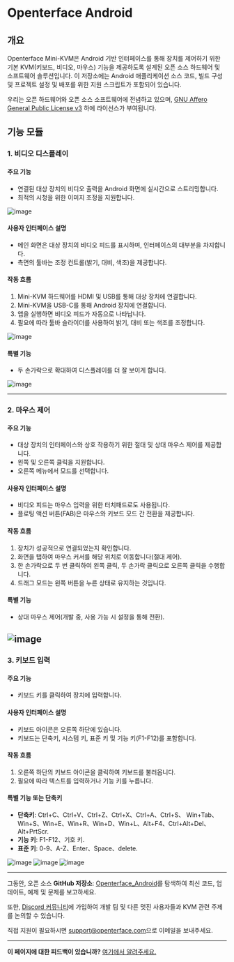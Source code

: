 # Openterface Android

## 개요

Openterface Mini-KVM은 Android 기반 인터페이스를 통해 장치를 제어하기 위한 기본 KVM(키보드, 비디오, 마우스) 기능을 제공하도록 설계된 오픈 소스 하드웨어 및 소프트웨어 솔루션입니다. 이 저장소에는 Android 애플리케이션 소스 코드, 빌드 구성 및 프로젝트 설정 및 배포를 위한 지원 스크립트가 포함되어 있습니다.

우리는 오픈 하드웨어와 오픈 소스 소프트웨어에 전념하고 있으며, [GNU Affero General Public License v3](LICENSE) 하에 라이선스가 부여됩니다.

## 기능 모듈

### 1. 비디오 디스플레이

#### 주요 기능

- 연결된 대상 장치의 비디오 출력을 Android 화면에 실시간으로 스트리밍합니다.
- 최적의 시청을 위한 이미지 조정을 지원합니다.

![image](https://assets.openterface.com/images/android/videoConnect.webp)

#### 사용자 인터페이스 설명

- 메인 화면은 대상 장치의 비디오 피드를 표시하며, 인터페이스의 대부분을 차지합니다.
- 측면의 툴바는 조정 컨트롤(밝기, 대비, 색조)을 제공합니다.

#### 작동 흐름

1. Mini-KVM 하드웨어를 HDMI 및 USB를 통해 대상 장치에 연결합니다.
2. Mini-KVM을 USB-C를 통해 Android 장치에 연결합니다.
3. 앱을 실행하면 비디오 피드가 자동으로 나타납니다.
4. 필요에 따라 툴바 슬라이더를 사용하여 밝기, 대비 또는 색조를 조정합니다.

![image](https://assets.openterface.com/images/android/colorSetting.webp)

#### 특별 기능

- 두 손가락으로 확대하여 디스플레이를 더 잘 보이게 합니다.

![image](https://assets.openterface.com/images/android/enlargeAndSideBar.webp)

---

### 2. 마우스 제어

#### 주요 기능

- 대상 장치의 인터페이스와 상호 작용하기 위한 절대 및 상대 마우스 제어를 제공합니다.
- 왼쪽 및 오른쪽 클릭을 지원합니다.
- 오른쪽 메뉴에서 모드를 선택합니다.

#### 사용자 인터페이스 설명

- 비디오 피드는 마우스 입력을 위한 터치패드로도 사용됩니다.
- 플로팅 액션 버튼(FAB)은 마우스와 키보드 모드 간 전환을 제공합니다.

#### 작동 흐름

1. 장치가 성공적으로 연결되었는지 확인합니다.
2. 화면을 탭하여 마우스 커서를 해당 위치로 이동합니다(절대 제어).
3. 한 손가락으로 두 번 클릭하여 왼쪽 클릭, 두 손가락 클릭으로 오른쪽 클릭을 수행합니다.
4. 드래그 모드는 왼쪽 버튼을 누른 상태로 유지하는 것입니다.

#### 특별 기능

- 상대 마우스 제어(개발 중, 사용 가능 시 설정을 통해 전환).

## ![image](https://assets.openterface.com/images/android/mouseThouchMode.webp)

### 3. 키보드 입력

#### 주요 기능

- 키보드 키를 클릭하여 장치에 입력합니다.

#### 사용자 인터페이스 설명

- 키보드 아이콘은 오른쪽 하단에 있습니다.
- 키보드는 단축키, 시스템 키, 표준 키 및 기능 키(F1-F12)를 포함합니다.

#### 작동 흐름

1. 오른쪽 하단의 키보드 아이콘을 클릭하여 키보드를 불러옵니다.
2. 필요에 따라 텍스트를 입력하거나 기능 키를 누릅니다.

#### 특별 기능 또는 단축키

- **단축키**: Ctrl+C、Ctrl+V、Ctrl+Z、Ctrl+X、Ctrl+A、Ctrl+S、
  Win+Tab、Win+S、Win+E、Win+R、Win+D、Win+L、Alt+F4、Ctrl+Alt+Del、Alt+PrtScr.
- **기능 키**: F1-F12、기호 키.
- **표준 키**: 0-9、A-Z、Enter、Space、delete.

![image](https://assets.openterface.com/images/android/enlargeAndKeyBoard.webp)
![image](https://assets.openterface.com/images/android/keyBoardFunction.webp)
![image](https://assets.openterface.com/images/android/keyBoardSystem.webp)

---

그동안, 오픈 소스 **GitHub 저장소**: [Openterface_Android](https://github.com/TechxArtisanStudio/Openterface_Android)를 탐색하여 최신 코드, 업데이트, 예제 및 문제를 보고하세요.

또한, [Discord 커뮤니티](/discord)에 가입하여 개발 팀 및 다른 멋진 사용자들과 KVM 관련 주제를 논의할 수 있습니다.

직접 지원이 필요하시면 [support@openterface.com](mailto:support@openterface.com)으로 이메일을 보내주세요.

---

**이 페이지에 대한 피드백이 있습니까?** [여기에서 알려주세요.](https://forms.gle/wmxoR2C1VdG36mT69)